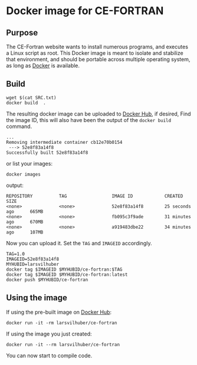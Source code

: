 # Docker image for CE-FORTRAN

## Purpose

The CE-Fortran website wants to install numerous programs, and executes a Linux script as root. 
This Docker image is meant to isolate and stabilize that environment, and should be portable across
multiple operating system, as long as [Docker](https://docker.com) is available.

## Build

```
wget $(cat SRC.txt)
docker build  .
```

The resulting docker image can be uploaded to [Docker Hub](https://docker.io), if desired, Find the image ID, this will also have been the output of the `docker build` command.

```
...
Removing intermediate container cb12e70b0154
 ---> 52e8f83a14f8
Successfully built 52e8f83a14f8
```

or list your images:

```
docker images 
```
output:
```
REPOSITORY          TAG                 IMAGE ID            CREATED             SIZE
<none>              <none>              52e8f83a14f8        25 seconds ago      665MB
<none>              <none>              fb095c3f9ade        31 minutes ago      670MB
<none>              <none>              a919483dbe22        34 minutes ago      107MB
```

Now you can upload it. Set the `TAG` and `IMAGEID` accordingly.

```
TAG=1.0
IMAGEID=52e8f83a14f8
MYHUBID=larsvilhuber
docker tag $IMAGEID $MYHUBID/ce-fortran:$TAG
docker tag $IMAGEID $MYHUBID/ce-fortran:latest
docker push $MYHUBID/ce-fortran
```

## Using the image

If using the pre-built image on [Docker Hub](https://docker.io):

```
docker run -it -rm larsvilhuber/ce-fortran
```

If using the image you just created:

```
docker run -it --rm larsvilhuber/ce-fortran
```

You can now start to compile code.
